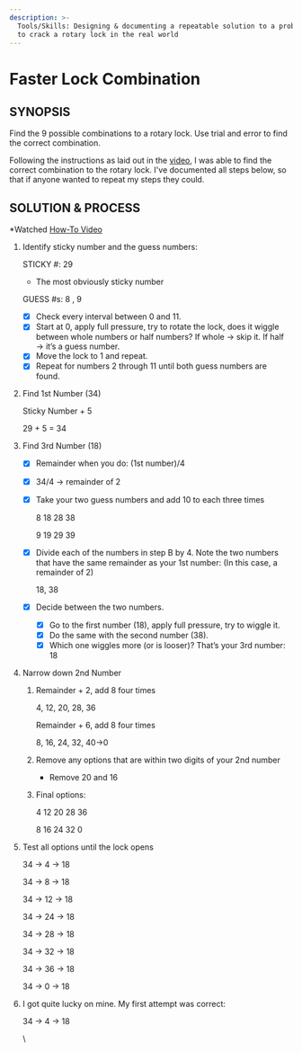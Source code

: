 ```yaml
---
description: >-
  Tools/Skills: Designing & documenting a repeatable solution to a problem; How
  to crack a rotary lock in the real world
---
```


# Faster Lock Combination

## SYNOPSIS

Find the 9 possible combinations to a rotary lock. Use trial and error to find the correct combination.

Following the instructions as laid out in the [video](https://www.youtube.com/watch?v=27rE5ZvWLU0), I was able to find the correct combination to the rotary lock. I've documented all steps below, so that if anyone wanted to repeat my steps they could.

## SOLUTION & PROCESS

\*Watched [How-To Video](https://www.youtube.com/watch?v=27rE5ZvWLU0)

1.  Identify sticky number and the guess numbers:

    STICKY #: 29

    * The most obviously sticky number

    GUESS #s: 8 , 9&#x20;

    * [x] Check every interval between 0 and 11.&#x20;
    * [x] Start at 0, apply full pressure, try to rotate the lock, does it wiggle between whole numbers or half numbers? If whole → skip it. If half → it’s a guess number.&#x20;
    * [x] Move the lock to 1 and repeat.
    * [x] Repeat for numbers 2 through 11 until both guess numbers are found.
2.  Find 1st Number (34)

    Sticky Number + 5

    29 + 5 = 34
3. Find 3rd Number (18)
   * [x] Remainder when you do: (1st number)/4
   * [x] 34/4 → remainder of 2
   *   [x] Take your two guess numbers and add 10 to each three times

       8 18 28 38

       9 19 29 39
   *   [x] Divide each of the numbers in step B by 4. Note the two numbers that have the same remainder as your 1st number: (In this case, a remainder of 2)

       18, 38
   * [x] Decide between the two numbers.
     * [x] Go to the first number (18), apply full pressure, try to wiggle it.
     * [x] Do the same with the second number (38).
     * [x] Which one wiggles more (or is looser)? That’s your 3rd number: 18
4. Narrow down 2nd Number
   1.  Remainder + 2, add 8 four times

       4, 12, 20, 28, 36

       Remainder + 6, add 8 four times

       8, 16, 24, 32, 40→0
   2. Remove any options that are within two digits of your 2nd number&#x20;
      * Remove 20 and 16
   3.  Final options:

       4 12 20 28 36

       8 16 24 32 0
5.  Test all options until the lock opens

    34 → 4 → 18

    34 → 8 → 18

    34 → 12 → 18&#x20;

    34 → 24 → 18

    34 → 28 → 18

    34 → 32 → 18

    34 → 36 → 18

    34 → 0 → 18
6.  I got quite lucky on mine. My first attempt was correct:&#x20;

    34 → 4 → 18

    \


